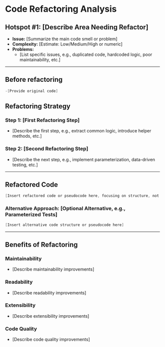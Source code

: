 # Code Refactoring Analysis

## **Hotspot #1: [Describe Area Needing Refactor]**
- **Issue:** [Summarize the main code smell or problem]
- **Complexity:** [Estimate: Low/Medium/High or numeric]
- **Problems:** 
  - [List specific issues, e.g., duplicated code, hardcoded logic, poor maintainability, etc.]

---

## **Before refactoring**
```java
-[Provide original code]
```

## Refactoring Strategy

### **Step 1: [First Refactoring Step]**
- [Describe the first step, e.g., extract common logic, introduce helper methods, etc.]

### **Step 2: [Second Refactoring Step]**
- [Describe the next step, e.g., implement parameterization, data-driven testing, etc.]

---

## Refactored Code

```java
[Insert refactored code or pseudocode here, focusing on structure, not implementation details]
```

### **Alternative Approach: [Optional Alternative, e.g., Parameterized Tests]**
```java
[Insert alternative code structure or pseudocode here]
```

---

## **Benefits of Refactoring**

### **Maintainability**
- [Describe maintainability improvements]

### **Readability**
- [Describe readability improvements]

### **Extensibility**
- [Describe extensibility improvements]

### **Code Quality**
- [Describe code quality improvements]